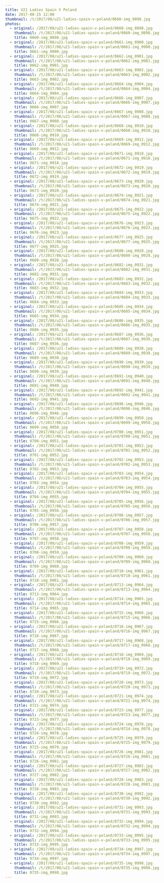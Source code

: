 ```yaml
---
title: U21 Ladies Spain V Poland
date: 2017-08-25 12:00
thumbnail: /t/2017/08/u21-ladies-spain-v-poland/0660-img_0898.jpg
photos:
  - original: /2017/08/u21-ladies-spain-v-poland/0660-img_0898.jpg
    thumbnail: /t/2017/08/u21-ladies-spain-v-poland/0660-img_0898.jpg
    title: 0660-img_0898.jpg
  - original: /2017/08/u21-ladies-spain-v-poland/0661-img_0900.jpg
    thumbnail: /t/2017/08/u21-ladies-spain-v-poland/0661-img_0900.jpg
    title: 0661-img_0900.jpg
  - original: /2017/08/u21-ladies-spain-v-poland/0662-img_0901.jpg
    thumbnail: /t/2017/08/u21-ladies-spain-v-poland/0662-img_0901.jpg
    title: 0662-img_0901.jpg
  - original: /2017/08/u21-ladies-spain-v-poland/0663-img_0902.jpg
    thumbnail: /t/2017/08/u21-ladies-spain-v-poland/0663-img_0902.jpg
    title: 0663-img_0902.jpg
  - original: /2017/08/u21-ladies-spain-v-poland/0664-img_0904.jpg
    thumbnail: /t/2017/08/u21-ladies-spain-v-poland/0664-img_0904.jpg
    title: 0664-img_0904.jpg
  - original: /2017/08/u21-ladies-spain-v-poland/0666-img_0907.jpg
    thumbnail: /t/2017/08/u21-ladies-spain-v-poland/0666-img_0907.jpg
    title: 0666-img_0907.jpg
  - original: /2017/08/u21-ladies-spain-v-poland/0667-img_0908.jpg
    thumbnail: /t/2017/08/u21-ladies-spain-v-poland/0667-img_0908.jpg
    title: 0667-img_0908.jpg
  - original: /2017/08/u21-ladies-spain-v-poland/0668-img_0910.jpg
    thumbnail: /t/2017/08/u21-ladies-spain-v-poland/0668-img_0910.jpg
    title: 0668-img_0910.jpg
  - original: /2017/08/u21-ladies-spain-v-poland/0669-img_0912.jpg
    thumbnail: /t/2017/08/u21-ladies-spain-v-poland/0669-img_0912.jpg
    title: 0669-img_0912.jpg
  - original: /2017/08/u21-ladies-spain-v-poland/0671-img_0918.jpg
    thumbnail: /t/2017/08/u21-ladies-spain-v-poland/0671-img_0918.jpg
    title: 0671-img_0918.jpg
  - original: /2017/08/u21-ladies-spain-v-poland/0672-img_0919.jpg
    thumbnail: /t/2017/08/u21-ladies-spain-v-poland/0672-img_0919.jpg
    title: 0672-img_0919.jpg
  - original: /2017/08/u21-ladies-spain-v-poland/0673-img_0920.jpg
    thumbnail: /t/2017/08/u21-ladies-spain-v-poland/0673-img_0920.jpg
    title: 0673-img_0920.jpg
  - original: /2017/08/u21-ladies-spain-v-poland/0674-img_0921.jpg
    thumbnail: /t/2017/08/u21-ladies-spain-v-poland/0674-img_0921.jpg
    title: 0674-img_0921.jpg
  - original: /2017/08/u21-ladies-spain-v-poland/0675-img_0922.jpg
    thumbnail: /t/2017/08/u21-ladies-spain-v-poland/0675-img_0922.jpg
    title: 0675-img_0922.jpg
  - original: /2017/08/u21-ladies-spain-v-poland/0676-img_0923.jpg
    thumbnail: /t/2017/08/u21-ladies-spain-v-poland/0676-img_0923.jpg
    title: 0676-img_0923.jpg
  - original: /2017/08/u21-ladies-spain-v-poland/0677-img_0925.jpg
    thumbnail: /t/2017/08/u21-ladies-spain-v-poland/0677-img_0925.jpg
    title: 0677-img_0925.jpg
  - original: /2017/08/u21-ladies-spain-v-poland/0680-img_0928.jpg
    thumbnail: /t/2017/08/u21-ladies-spain-v-poland/0680-img_0928.jpg
    title: 0680-img_0928.jpg
  - original: /2017/08/u21-ladies-spain-v-poland/0682-img_0931.jpg
    thumbnail: /t/2017/08/u21-ladies-spain-v-poland/0682-img_0931.jpg
    title: 0682-img_0931.jpg
  - original: /2017/08/u21-ladies-spain-v-poland/0683-img_0932.jpg
    thumbnail: /t/2017/08/u21-ladies-spain-v-poland/0683-img_0932.jpg
    title: 0683-img_0932.jpg
  - original: /2017/08/u21-ladies-spain-v-poland/0684-img_0933.jpg
    thumbnail: /t/2017/08/u21-ladies-spain-v-poland/0684-img_0933.jpg
    title: 0684-img_0933.jpg
  - original: /2017/08/u21-ladies-spain-v-poland/0685-img_0934.jpg
    thumbnail: /t/2017/08/u21-ladies-spain-v-poland/0685-img_0934.jpg
    title: 0685-img_0934.jpg
  - original: /2017/08/u21-ladies-spain-v-poland/0686-img_0935.jpg
    thumbnail: /t/2017/08/u21-ladies-spain-v-poland/0686-img_0935.jpg
    title: 0686-img_0935.jpg
  - original: /2017/08/u21-ladies-spain-v-poland/0687-img_0936.jpg
    thumbnail: /t/2017/08/u21-ladies-spain-v-poland/0687-img_0936.jpg
    title: 0687-img_0936.jpg
  - original: /2017/08/u21-ladies-spain-v-poland/0689-img_0938.jpg
    thumbnail: /t/2017/08/u21-ladies-spain-v-poland/0689-img_0938.jpg
    title: 0689-img_0938.jpg
  - original: /2017/08/u21-ladies-spain-v-poland/0690-img_0939.jpg
    thumbnail: /t/2017/08/u21-ladies-spain-v-poland/0690-img_0939.jpg
    title: 0690-img_0939.jpg
  - original: /2017/08/u21-ladies-spain-v-poland/0691-img_0940.jpg
    thumbnail: /t/2017/08/u21-ladies-spain-v-poland/0691-img_0940.jpg
    title: 0691-img_0940.jpg
  - original: /2017/08/u21-ladies-spain-v-poland/0692-img_0941.jpg
    thumbnail: /t/2017/08/u21-ladies-spain-v-poland/0692-img_0941.jpg
    title: 0692-img_0941.jpg
  - original: /2017/08/u21-ladies-spain-v-poland/0696-img_0946.jpg
    thumbnail: /t/2017/08/u21-ladies-spain-v-poland/0696-img_0946.jpg
    title: 0696-img_0946.jpg
  - original: /2017/08/u21-ladies-spain-v-poland/0699-img_0950.jpg
    thumbnail: /t/2017/08/u21-ladies-spain-v-poland/0699-img_0950.jpg
    title: 0699-img_0950.jpg
  - original: /2017/08/u21-ladies-spain-v-poland/0700-img_0951.jpg
    thumbnail: /t/2017/08/u21-ladies-spain-v-poland/0700-img_0951.jpg
    title: 0700-img_0951.jpg
  - original: /2017/08/u21-ladies-spain-v-poland/0701-img_0952.jpg
    thumbnail: /t/2017/08/u21-ladies-spain-v-poland/0701-img_0952.jpg
    title: 0701-img_0952.jpg
  - original: /2017/08/u21-ladies-spain-v-poland/0702-img_0953.jpg
    thumbnail: /t/2017/08/u21-ladies-spain-v-poland/0702-img_0953.jpg
    title: 0702-img_0953.jpg
  - original: /2017/08/u21-ladies-spain-v-poland/0703-img_0954.jpg
    thumbnail: /t/2017/08/u21-ladies-spain-v-poland/0703-img_0954.jpg
    title: 0703-img_0954.jpg
  - original: /2017/08/u21-ladies-spain-v-poland/0704-img_0955.jpg
    thumbnail: /t/2017/08/u21-ladies-spain-v-poland/0704-img_0955.jpg
    title: 0704-img_0955.jpg
  - original: /2017/08/u21-ladies-spain-v-poland/0705-img_0956.jpg
    thumbnail: /t/2017/08/u21-ladies-spain-v-poland/0705-img_0956.jpg
    title: 0705-img_0956.jpg
  - original: /2017/08/u21-ladies-spain-v-poland/0706-img_0957.jpg
    thumbnail: /t/2017/08/u21-ladies-spain-v-poland/0706-img_0957.jpg
    title: 0706-img_0957.jpg
  - original: /2017/08/u21-ladies-spain-v-poland/0707-img_0958.jpg
    thumbnail: /t/2017/08/u21-ladies-spain-v-poland/0707-img_0958.jpg
    title: 0707-img_0958.jpg
  - original: /2017/08/u21-ladies-spain-v-poland/0708-img_0959.jpg
    thumbnail: /t/2017/08/u21-ladies-spain-v-poland/0708-img_0959.jpg
    title: 0708-img_0959.jpg
  - original: /2017/08/u21-ladies-spain-v-poland/0709-img_0960.jpg
    thumbnail: /t/2017/08/u21-ladies-spain-v-poland/0709-img_0960.jpg
    title: 0709-img_0960.jpg
  - original: /2017/08/u21-ladies-spain-v-poland/0710-img_0961.jpg
    thumbnail: /t/2017/08/u21-ladies-spain-v-poland/0710-img_0961.jpg
    title: 0710-img_0961.jpg
  - original: /2017/08/u21-ladies-spain-v-poland/0713-img_0964.jpg
    thumbnail: /t/2017/08/u21-ladies-spain-v-poland/0713-img_0964.jpg
    title: 0713-img_0964.jpg
  - original: /2017/08/u21-ladies-spain-v-poland/0714-img_0965.jpg
    thumbnail: /t/2017/08/u21-ladies-spain-v-poland/0714-img_0965.jpg
    title: 0714-img_0965.jpg
  - original: /2017/08/u21-ladies-spain-v-poland/0715-img_0966.jpg
    thumbnail: /t/2017/08/u21-ladies-spain-v-poland/0715-img_0966.jpg
    title: 0715-img_0966.jpg
  - original: /2017/08/u21-ladies-spain-v-poland/0716-img_0967.jpg
    thumbnail: /t/2017/08/u21-ladies-spain-v-poland/0716-img_0967.jpg
    title: 0716-img_0967.jpg
  - original: /2017/08/u21-ladies-spain-v-poland/0717-img_0968.jpg
    thumbnail: /t/2017/08/u21-ladies-spain-v-poland/0717-img_0968.jpg
    title: 0717-img_0968.jpg
  - original: /2017/08/u21-ladies-spain-v-poland/0718-img_0969.jpg
    thumbnail: /t/2017/08/u21-ladies-spain-v-poland/0718-img_0969.jpg
    title: 0718-img_0969.jpg
  - original: /2017/08/u21-ladies-spain-v-poland/0719-img_0972.jpg
    thumbnail: /t/2017/08/u21-ladies-spain-v-poland/0719-img_0972.jpg
    title: 0719-img_0972.jpg
  - original: /2017/08/u21-ladies-spain-v-poland/0720-img_0973.jpg
    thumbnail: /t/2017/08/u21-ladies-spain-v-poland/0720-img_0973.jpg
    title: 0720-img_0973.jpg
  - original: /2017/08/u21-ladies-spain-v-poland/0721-img_0974.jpg
    thumbnail: /t/2017/08/u21-ladies-spain-v-poland/0721-img_0974.jpg
    title: 0721-img_0974.jpg
  - original: /2017/08/u21-ladies-spain-v-poland/0723-img_0977.jpg
    thumbnail: /t/2017/08/u21-ladies-spain-v-poland/0723-img_0977.jpg
    title: 0723-img_0977.jpg
  - original: /2017/08/u21-ladies-spain-v-poland/0724-img_0978.jpg
    thumbnail: /t/2017/08/u21-ladies-spain-v-poland/0724-img_0978.jpg
    title: 0724-img_0978.jpg
  - original: /2017/08/u21-ladies-spain-v-poland/0725-img_0979.jpg
    thumbnail: /t/2017/08/u21-ladies-spain-v-poland/0725-img_0979.jpg
    title: 0725-img_0979.jpg
  - original: /2017/08/u21-ladies-spain-v-poland/0726-img_0981.jpg
    thumbnail: /t/2017/08/u21-ladies-spain-v-poland/0726-img_0981.jpg
    title: 0726-img_0981.jpg
  - original: /2017/08/u21-ladies-spain-v-poland/0727-img_0982.jpg
    thumbnail: /t/2017/08/u21-ladies-spain-v-poland/0727-img_0982.jpg
    title: 0727-img_0982.jpg
  - original: /2017/08/u21-ladies-spain-v-poland/0728-img_0983.jpg
    thumbnail: /t/2017/08/u21-ladies-spain-v-poland/0728-img_0983.jpg
    title: 0728-img_0983.jpg
  - original: /2017/08/u21-ladies-spain-v-poland/0730-img_0992.jpg
    thumbnail: /t/2017/08/u21-ladies-spain-v-poland/0730-img_0992.jpg
    title: 0730-img_0992.jpg
  - original: /2017/08/u21-ladies-spain-v-poland/0731-img_0993.jpg
    thumbnail: /t/2017/08/u21-ladies-spain-v-poland/0731-img_0993.jpg
    title: 0731-img_0993.jpg
  - original: /2017/08/u21-ladies-spain-v-poland/0732-img_0994.jpg
    thumbnail: /t/2017/08/u21-ladies-spain-v-poland/0732-img_0994.jpg
    title: 0732-img_0994.jpg
  - original: /2017/08/u21-ladies-spain-v-poland/0733-img_0995.jpg
    thumbnail: /t/2017/08/u21-ladies-spain-v-poland/0733-img_0995.jpg
    title: 0733-img_0995.jpg
  - original: /2017/08/u21-ladies-spain-v-poland/0734-img_0997.jpg
    thumbnail: /t/2017/08/u21-ladies-spain-v-poland/0734-img_0997.jpg
    title: 0734-img_0997.jpg
  - original: /2017/08/u21-ladies-spain-v-poland/0735-img_0998.jpg
    thumbnail: /t/2017/08/u21-ladies-spain-v-poland/0735-img_0998.jpg
    title: 0735-img_0998.jpg
---
```

